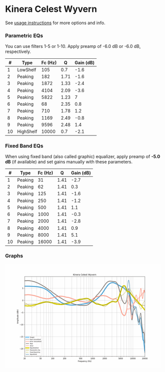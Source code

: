 # Kinera Celest Wyvern
See [usage instructions](https://github.com/jaakkopasanen/AutoEq#usage) for more options and info.

### Parametric EQs
You can use filters 1-5 or 1-10. Apply preamp of -6.0 dB or -6.0 dB, respectively.

|   # | Type      |   Fc (Hz) |    Q |   Gain (dB) |
|-----|-----------|-----------|------|-------------|
|   1 | LowShelf  |       105 | 0.7  |        -1.6 |
|   2 | Peaking   |       182 | 1.71 |        -1.6 |
|   3 | Peaking   |      1872 | 1.33 |        -2.4 |
|   4 | Peaking   |      4104 | 2.09 |        -3.6 |
|   5 | Peaking   |      5822 | 1.23 |         7   |
|   6 | Peaking   |        68 | 2.35 |         0.8 |
|   7 | Peaking   |       710 | 1.78 |         1.2 |
|   8 | Peaking   |      1169 | 2.49 |        -0.8 |
|   9 | Peaking   |      9596 | 2.48 |         1.4 |
|  10 | HighShelf |     10000 | 0.7  |        -2.1 |

### Fixed Band EQs
When using fixed band (also called graphic) equalizer, apply preamp of **-5.0 dB** (if available) and set gains manually with these parameters.

|   # | Type    |   Fc (Hz) |    Q |   Gain (dB) |
|-----|---------|-----------|------|-------------|
|   1 | Peaking |        31 | 1.41 |        -2.7 |
|   2 | Peaking |        62 | 1.41 |         0.3 |
|   3 | Peaking |       125 | 1.41 |        -1.6 |
|   4 | Peaking |       250 | 1.41 |        -1.2 |
|   5 | Peaking |       500 | 1.41 |         1.1 |
|   6 | Peaking |      1000 | 1.41 |        -0.3 |
|   7 | Peaking |      2000 | 1.41 |        -2.8 |
|   8 | Peaking |      4000 | 1.41 |         0.9 |
|   9 | Peaking |      8000 | 1.41 |         5.1 |
|  10 | Peaking |     16000 | 1.41 |        -3.9 |

### Graphs
![](./Kinera%20Celest%20Wyvern.png)
